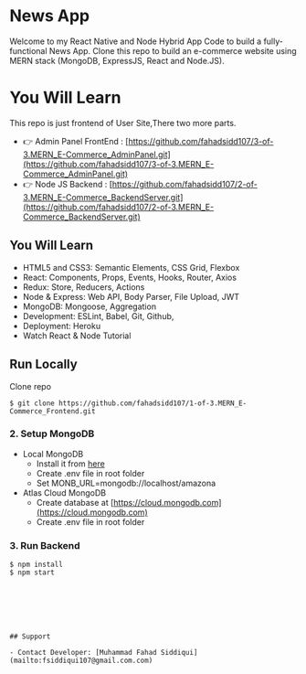 # News App

Welcome to my React Native and Node Hybrid App Code to build a fully-functional News App. Clone this repo to build an e-commerce website using MERN stack (MongoDB, ExpressJS, React and Node.JS).

# You Will Learn

This repo is just frontend of User Site,There two more parts.
- 👉 Admin Panel FrontEnd : [https://github.com/fahadsidd107/3-of-3.MERN_E-Commerce_AdminPanel.git](https://github.com/fahadsidd107/3-of-3.MERN_E-Commerce_AdminPanel.git)
- 👉 Node JS Backend : [https://github.com/fahadsidd107/2-of-3.MERN_E-Commerce_BackendServer.git](https://github.com/fahadsidd107/2-of-3.MERN_E-Commerce_BackendServer.git)

## You Will Learn

- HTML5 and CSS3: Semantic Elements, CSS Grid, Flexbox
- React: Components, Props, Events, Hooks, Router, Axios
- Redux: Store, Reducers, Actions
- Node & Express: Web API, Body Parser, File Upload, JWT
- MongoDB: Mongoose, Aggregation
- Development: ESLint, Babel, Git, Github,
- Deployment: Heroku
- Watch React & Node Tutorial

## Run Locally

Clone repo

```
$ git clone https://github.com/fahadsidd107/1-of-3.MERN_E-Commerce_Frontend.git

```

### 2. Setup MongoDB

- Local MongoDB
  - Install it from [here](https://www.mongodb.com/try/download/community)
  - Create .env file in root folder
  - Set MONB_URL=mongodb://localhost/amazona  
- Atlas Cloud MongoDB
  - Create database at [https://cloud.mongodb.com](https://cloud.mongodb.com)
  - Create .env file in root folder
  

### 3. Run Backend

```
$ npm install
$ npm start







## Support

- Contact Developer: [Muhammad Fahad Siddiqui](mailto:fsiddiqui107@gmail.com.com)
